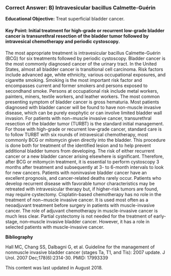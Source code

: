 
### Correct Answer: B) Intravesicular bacillus Calmette-Guérin 

**Educational Objective:** Treat superficial bladder cancer.

#### **Key Point:** Initial treatment for high-grade or recurrent low-grade bladder cancer is transurethral resection of the bladder tumor followed by intravesical chemotherapy and periodic cystoscopy.

The most appropriate treatment is intravesicular bacillus Calmette-Guérin (BCG) for six treatments followed by periodic cystoscopy. Bladder cancer is the most commonly diagnosed cancer of the urinary tract. In the United States, almost all bladder cancer is transitional cell carcinoma. Risk factors include advanced age, white ethnicity, various occupational exposures, and cigarette smoking. Smoking is the most important risk factor and encompasses current and former smokers and persons exposed to secondhand smoke. Persons at occupational risk include metal workers, painters, miners, textile workers, and leather workers. The most common presenting symptom of bladder cancer is gross hematuria. Most patients diagnosed with bladder cancer will be found to have non-muscle invasive disease, which can be purely exophytic or can involve limited bladder wall invasion. For patients with non−muscle invasive cancer, transurethral resection of the bladder tumor (TURBT) is the standard initial management. For those with high-grade or recurrent low-grade cancer, standard care is to follow TURBT with six rounds of intravesical chemotherapy, most commonly BCG or mitomycin given directly into the bladder. This procedure is done both for treatment of the identified lesion and to help prevent additional bladder tumors from developing. The risk of either recurrent cancer or a new bladder cancer arising elsewhere is significant. Therefore, after BCG or mitomycin treatment, it is essential to perform cystoscopy 3 months after treatment and subsequently at 3- to 6-month intervals to look for new cancers. Patients with noninvasive bladder cancer have an excellent prognosis, and cancer-related deaths rarely occur. Patients who develop recurrent disease with favorable tumor characteristics may be retreated with intravesicular therapy but, if higher-risk tumors are found, may require cystectomy.
Cisplatin-based chemotherapy has no role in the treatment of non−muscle invasive cancer. It is used most often as a neoadjuvant treatment before surgery in patients with muscle-invasive cancer. The role of adjuvant chemotherapy in muscle-invasive cancer is much less clear.
Partial cystectomy is not needed for the treatment of early-stage, non–muscle invasive bladder cancer. However, it has a role in selected patients with muscle-invasive cancer.

**Bibliography**

Hall MC, Chang SS, Dalbagni G, et al. Guideline for the management of nonmuscle invasive bladder cancer (stages Ta, T1, and Tis): 2007 update. J Urol. 2007 Dec;178(6):2314-30. PMID: 17993339

This content was last updated in August 2018.
